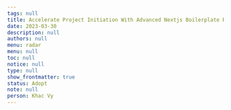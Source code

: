 ```yaml
---
tags: null
title: Accelerate Project Initiation With Advanced Nextjs Boilerplate React Toolkit
date: 2023-03-30
description: null
authors: null
menu: radar
menu: null
toc: null
notice: null
type: null
show_frontmatter: true
status: Adopt
note: null
person: Khac Vy
---
```


